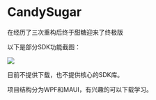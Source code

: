 # CandySugar

在经历了三次重构后终于甜糖迎来了终极版

以下是部分SDK功能截图：

![]([D:\Project\CandySugarClient\Screen\1.png](https://github.com/EmilyEdna/CandySugarClient/blob/main/Screen/1.png)https://github.com/EmilyEdna/CandySugarClient/blob/main/Screen/1.png)

目前不提供下载，也不提供核心的SDK库。

项目结构分为WPF和MAUI，有兴趣的可以下载学习。
